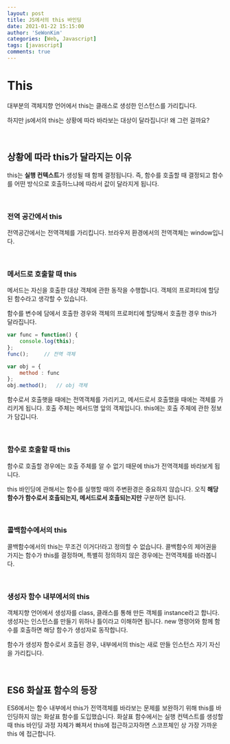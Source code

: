 ```yaml
---
layout: post
title: JS에서의 this 바인딩
date: 2021-01-22 15:15:00
author: 'SeWonKim'
categories: [Web, Javascript]
tags: [javascript]
comments: true
---
```


# This

대부분의 객체지향 언어에서 this는 클래스로 생성한 인스턴스를 가리킵니다.

하지만 js에서의 this는 상황에 따라 바라보는 대상이 달라집니다! 왜 그런 걸까요?

&nbsp;

## 상황에 따라 this가 달라지는 이유

this는 **실행 컨텍스트**가 생성될 때 함께 결정됩니다.
즉, 함수를 호출할 때 결정되고 함수를 어떤 방식으로 호출하느냐에 따라서 값이 달라지게 됩니다.


&nbsp;

### 전역 공간에서 this

전역공간에서는 전역객체를 가리킵니다. 브라우저 환경에서의 전역객체는 window입니다.

&nbsp;

### 메서드로 호출할 때 this

메서드는 자신을 호출한 대상 객체에 관한 동작을 수행합니다. 객체의 프로퍼티에 할당된 함수라고 생각할 수 있습니다.

함수를 변수에 담에서 호출한 경우와 객체의 프로퍼티에 할당해서 호출한 경우 this가 달라집니다.

```javascript
var func = function() {
    console.log(this);
};
func();     // 전역 객체

var obj = {
    method : func
};
obj.method();   // obj 객체
```

함수로서 호출햇을 때에는 전역객체를 가리키고, 메서드로서 호출했을 때에는 객체를 가리키게 됩니다.
호출 주체는 메서드명 앞의 객체입니다. this에는 호출 주체에 관한 정보가 담깁니다.

&nbsp;

### 함수로 호출할 때 this

함수로 호출할 경우에는 호출 주체를 알 수 없기 때문에 this가 전역객체를 바라보게 됩니다.

this 바인딩에 관해서는 함수를 실행할 때의 주변환경은 중요하지 않습니다. 오직 **해당 함수가 함수로서 호출되는지, 메서드로서 호출되는지만** 구분하면 됩니다.

&nbsp;

### 콜백함수에서의 this

콜백함수에서의 this는 무조건 이거다!라고 정의할 수 없습니다. 콜백함수의 제어권을 가지는 함수가 this를 결정하며, 특별히 정의하지 않은 경우에는 전역객체를 바라봅니다.

&nbsp;

### 생성자 함수 내부에서의 this

객체지향 언어에서 생성자를 class, 클래스를 통해 만든 객체를 instance라고 합니다.
생성자는 인스턴스를 만들기 위하나 틀이라고 이해하면 됩니다. new 명령어와 함께 함수를 호출하면 해당 함수가 생성자로 동작합니다.

함수가 생성자 함수로서 호출된 경우, 내부에서의 this는 새로 만들 인스턴스 자기 자신을 가리킵니다.

&nbsp;
&nbsp;

## ES6 화살표 함수의 등장

ES6에서는 함수 내부에서 this가 전역객체를 바라보는 문제를 보완하기 위해 this를 바인딩하지 않는 화살표 함수를 도입했습니다.
화살표 함수에서는 실행 컨텍스트를 생성할 때 this 바인딩 과정 자체가 빠져서 this에 접근하고자하면 스코프체인 상 가장 가까운 this 에 접근합니다.

&nbsp;
